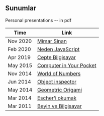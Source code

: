 ## Sunumlar
Personal presentations -- in pdf

Time | Link
---- | ----
Nov 2020 | [Mimar Sinan](Mimar%20Sinan%20sunum.pdf)
Feb 2020 | [Neden JavaScript](Neden%20JavaScript.pdf)
Apr 2019 | [Cepte Bilgisayar](Cepte%20Bilgisayar.pdf)
May 2015 | [Computer in Your Pocket](Computer%20in%20Your%20Pocket.pdf)
Nov 2014 | [World of Numbers](World%20of%20Numbers.pdf)
Jun 2014 | [Object inspector](object%20inspector%20in%20Java.pdf)
May 2014 | [Geometric Origami](Geometric%20Origami.pdf)
Mar 2014 | [Escher'i okumak](Escher'i%20okumak.pdf)
Mar 2011 | [Beyin ve Bilgisayar](Beyin%20ve%20Bilgisayar.pdf)
